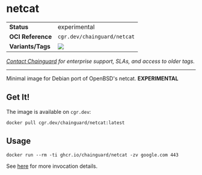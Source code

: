 <!--monopod:start-->
# netcat
| | |
| - | - |
| **Status** | experimental |
| **OCI Reference** | `cgr.dev/chainguard/netcat` |
| **Variants/Tags** | ![](https://storage.googleapis.com/chainguard-images-build-outputs/summary/netcat.svg) |

*[Contact Chainguard](https://www.chainguard.dev/chainguard-images) for enterprise support, SLAs, and access to older tags.*

---
<!--monopod:end-->

Minimal image for Debian port of OpenBSD's netcat. **EXPERIMENTAL**

## Get It!

The image is available on `cgr.dev`:

```
docker pull cgr.dev/chainguard/netcat:latest
```

## Usage

```
docker run --rm -ti ghcr.io/chainguard/netcat -zv google.com 443
```

See [here](https://manpages.debian.org/unstable/netcat-openbsd/nc.1.en.html) for more invocation details.

